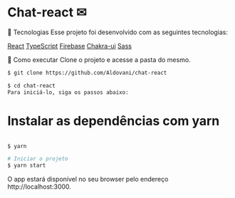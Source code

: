 # Chat-react ✉

🚀 Tecnologias
Esse projeto foi desenvolvido com as seguintes tecnologias:

[React](https://pt-br.reactjs.org/)
[TypeScript](https://www.typescriptlang.org/)
[Firebase](https://firebase.google.com/)
[Chakra-ui](https://chakra-ui.com/docs/getting-started)
[Sass](https://sass-lang.com/)

🧪 Como executar
Clone o projeto e acesse a pasta do mesmo.
```bash
$ git clone https://github.com/Aldovani/chat-react

$ cd chat-react
Para iniciá-lo, siga os passos abaixo:
```

# Instalar as dependências com yarn
```bash

$ yarn 

# Iniciar o projeto
$ yarn start
```
O app estará disponível no seu browser pelo endereço http://localhost:3000.